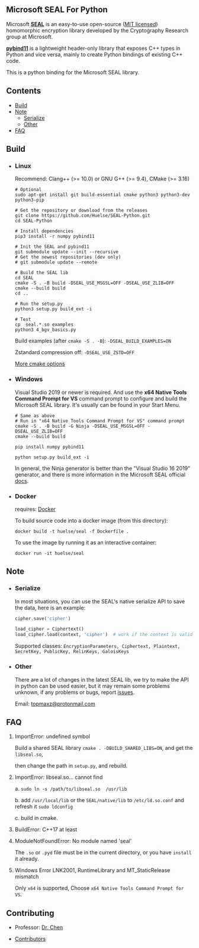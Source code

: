 ## Microsoft SEAL For Python

Microsoft [**SEAL**](https://github.com/microsoft/SEAL) is an easy-to-use open-source ([MIT licensed](https://github.com/microsoft/SEAL/blob/master/LICENSE)) homomorphic encryption library developed by the Cryptography Research group at Microsoft.

[**pybind11**](https://github.com/pybind/pybind11) is a lightweight header-only library that exposes C++ types in Python and vice versa, mainly to create Python bindings of existing C++ code.

This is a python binding for the Microsoft SEAL library.



## Contents

* [Build](#build)
* [Note](#note)
  * [Serialize](#serialize)
  * [Other](#other)
* [FAQ](#faq)



## Build

* ### Linux

  Recommend: Clang++ (>= 10.0) or GNU G++ (>= 9.4), CMake (>= 3.16)

  ```shell
  # Optional
  sudo apt-get install git build-essential cmake python3 python3-dev python3-pip

  # Get the repository or download from the releases
  git clone https://github.com/Huelse/SEAL-Python.git
  cd SEAL-Python

  # Install dependencies
  pip3 install -r numpy pybind11

  # Init the SEAL and pybind11
  git submodule update --init --recursive
  # Get the newest repositories (dev only)
  # git submodule update --remote

  # Build the SEAL lib
  cd SEAL
  cmake -S . -B build -DSEAL_USE_MSGSL=OFF -DSEAL_USE_ZLIB=OFF 
  cmake --build build
  cd ..

  # Run the setup.py
  python3 setup.py build_ext -i

  # Test
  cp  seal.*.so examples
  python3 4_bgv_basics.py
  ```

  Build examples (after `cmake -S . -B`): `-DSEAL_BUILD_EXAMPLES=ON` 

  Zstandard compression off: `-DSEAL_USE_ZSTD=OFF`

  [More cmake options](https://github.com/microsoft/SEAL#basic-cmake-options)


* ### Windows

  Visual Studio 2019 or newer is required. And use the **x64 Native Tools Command Prompt for VS**  command prompt to configure and build the Microsoft SEAL library. It's usually can be found in your Start Menu.

  ```shell
  # Same as above
  # Run in "x64 Native Tools Command Prompt for VS" command prompt
  cmake -S . -B build -G Ninja -DSEAL_USE_MSGSL=OFF -DSEAL_USE_ZLIB=OFF
  cmake --build build

  pip install numpy pybind11

  python setup.py build_ext -i
  ```

  In general, the Ninja generator is better than the "Visual Studio 16 2019" generator, and there is more information in the Microsoft SEAL official [docs](https://github.com/microsoft/SEAL#building-microsoft-seal-manually).


* ### Docker

  requires: [Docker](https://www.docker.com/)

  To build source code into a docker image (from this directory):
  ```shell
  docker build -t huelse/seal -f Dockerfile .
  ```

  To use the image by running it as an interactive container:
  ```shell
  docker run -it huelse/seal
  ```



## Note

* ### Serialize

  In most situations, you can use the SEAL's native serialize API to save the data, here is an example:

  ```python
  cipher.save('cipher')

  load_cipher = Ciphertext()
  load_cipher.load(context, 'cipher')  # work if the context is valid.
  ```

  Supported classes: `EncryptionParameters, Ciphertext, Plaintext, SecretKey, PublicKey, RelinKeys, GaloisKeys`


* ### Other

  There are a lot of changes in the latest SEAL lib, we try to make the API in python can be used easier, but it may remain some problems unknown, if any problems or bugs, report [issues](https://github.com/Huelse/SEAL-Python/issues).

  Email: [topmaxz@protonmail.com](mailto:topmaxz@protonmail.com?subject=Github-SEAL-Python-Issues)



## FAQ

1. ImportError: undefined symbol

   Build a shared SEAL library `cmake . -DBUILD_SHARED_LIBS=ON`, and get the `libseal.so`,

   then change the path in `setup.py`, and rebuild.

2. ImportError: libseal.so... cannot find

   a. `sudo ln -s /path/to/libseal.so  /usr/lib`

   b. add `/usr/local/lib` or the `SEAL/native/lib` to `/etc/ld.so.conf` and refresh it `sudo ldconfig`

   c. build in cmake.

3. BuildError: C++17 at least

4. ModuleNotFoundError: No module named 'seal'

   The `.so` or `.pyd` file must be in the current directory, or you have `install` it already.

5. Windows Error LNK2001, RuntimeLibrary and MT_StaticRelease mismatch

   Only `x64` is supported, Choose `x64 Native Tools Command Prompt for VS`.



## Contributing

* Professor: [Dr. Chen](https://zhigang-chen.github.io/)

* [Contributors](https://github.com/Huelse/SEAL-Python/graphs/contributors)
